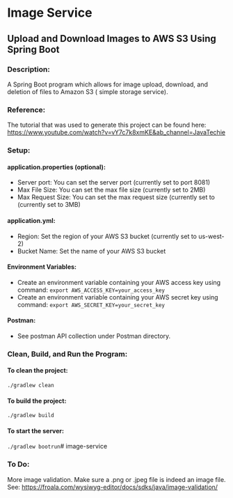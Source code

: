 # Image Service

## Upload and Download Images to AWS S3 Using Spring Boot

### Description:

A Spring Boot program which allows for image upload, download, and deletion of files to Amazon S3 (
simple storage service).

### Reference:

The tutorial that was used to generate this project can be found here:
https://www.youtube.com/watch?v=vY7c7k8xmKE&ab_channel=JavaTechie

### Setup:

#### application.properties (optional):

- Server port: You can set the server port (currently set to port 8081)
- Max File Size: You can set the max file size (currently set to 2MB)
- Max Request Size: You can set the max request size (currently set to (currently set to 3MB)

#### application.yml:

- Region: Set the region of your AWS S3 bucket (currently set to us-west-2)
- Bucket Name: Set the name of your AWS S3 bucket

#### Environment Variables:

- Create an environment variable containing your AWS access key using
  command: `export AWS_ACCESS_KEY=your_access_key`
- Create an environment variable containing your AWS secret key using
  command: `export AWS_SECRET_KEY=your_secret_key`

#### Postman:

- See postman API collection under Postman directory.

### Clean, Build, and Run the Program:

#### To clean the project:

`./gradlew clean`

#### To build the project:

`./gradlew build`

#### To start the server:

`./gradlew bootrun`# image-service

### To Do:

More image validation. Make sure a .png or .jpeg file is indeed an image file. See:
https://froala.com/wysiwyg-editor/docs/sdks/java/image-validation/

